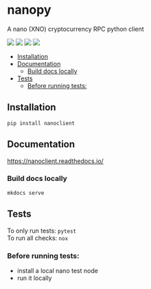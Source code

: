 # nanopy

A nano (XNO) cryptocurrency RPC python client

![](https://img.shields.io/readthedocs/nanoclient?label=readthedocs)
![](https://img.shields.io/github/actions/workflow/status/nanoswap/nanoclient/test.yml?label=tests)
![](https://img.shields.io/snyk/vulnerabilities/github/nanoswap/nanoclient)
![](https://img.shields.io/pypi/pyversions/nanoclient)

- [Installation](#installation)
- [Documentation](#documentation)
  * [Build docs locally](#build-docs-locally)
- [Tests](#tests)
  * [Before running tests:](#before-running-tests-)

## Installation

```
pip install nanoclient
```

## Documentation

https://nanoclient.readthedocs.io/

### Build docs locally
`mkdocs serve`

## Tests
To only run tests: `pytest`  
To run all checks: `nox`

### Before running tests:

- install a local nano test node
- run it locally
